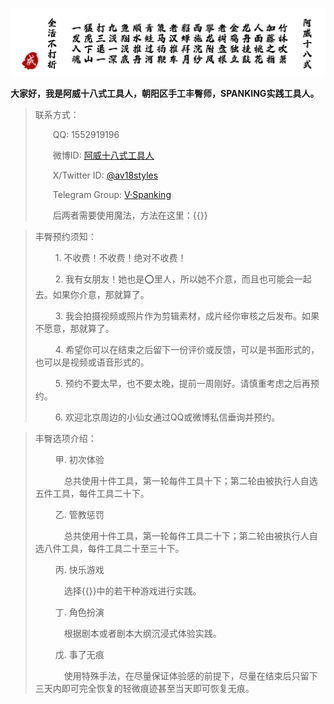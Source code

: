 # 

![阿威十八式](/images/av-18-styles.png " ")



**大家好，我是阿威十八式工具人，朝阳区手工丰臀师，SPANKING实践工具人。**

> 联系方式：
> 
> &emsp;&emsp;QQ: 1552919196
> 
> &emsp;&emsp;微博ID: [阿威十八式工具人](https://weibo.com/u/7790437574)
> 
> &emsp;&emsp;X/Twitter ID: [@av18styles](https://x.com/av18styles)
>
> &emsp;&emsp;Telegram Group: [V·Spanking](https://t.me/+yj7GhEXbwyg3YzA1)
>
> &emsp;&emsp;后两者需要使用魔法，方法在这里：{{<link href="/圈内指南-魔法使用指南" content="魔法使用指南" title="魔法使用指南">}}

<!-- > ![请注意](/images/important-notice.png " ") -->
> 丰臀预约须知：
> 
> &emsp;&emsp; 1. 不收费！不收费！绝对不收费！
>
> &emsp;&emsp; 2. 我有女朋友！她也是⭕里人，所以她不介意，而且也可能会一起去。如果你介意，那就算了。
>
> &emsp;&emsp; 3. 我会拍摄视频或照片作为剪辑素材，成片经你审核之后发布。如果不愿意，那就算了。
>
> &emsp;&emsp; 4. 希望你可以在结束之后留下一份评价或反馈，可以是书面形式的，也可以是视频或语音形式的。
>
> &emsp;&emsp; 5. 预约不要太早，也不要太晚，提前一周刚好。请慎重考虑之后再预约。
>
> &emsp;&emsp; 6. 欢迎北京周边的小仙女通过QQ或微博私信垂询并预约。

> 丰臀选项介绍：
>
> &emsp;&emsp;  甲. 初次体验
>
> &emsp;&emsp;&emsp;  总共使用十件工具，第一轮每件工具十下；第二轮由被执行人自选五件工具，每件工具二十下。
>
> &emsp;&emsp; 乙. 管教惩罚
>
> &emsp;&emsp;&emsp;  总共使用十件工具，第一轮每件工具二十下；第二轮由被执行人自选八件工具，每件工具二十至三十下。
> 
> &emsp;&emsp; 丙. 快乐游戏
>
> &emsp;&emsp;&emsp;  选择{{<link href="/圈内指南-快乐游戏集锦" content="快乐游戏集锦" title="快乐游戏集锦">}}中的若干种游戏进行实践。
> 
> &emsp;&emsp; 丁. 角色扮演
>
> &emsp;&emsp;&emsp;  根据剧本或者剧本大纲沉浸式体验实践。
>
> &emsp;&emsp; 戊. 事了无痕
>
> &emsp;&emsp;&emsp; 使用特殊手法，在尽量保证体验感的前提下，尽量在结束后只留下三天内即可完全恢复的轻微痕迹甚至当天即可恢复无痕。

